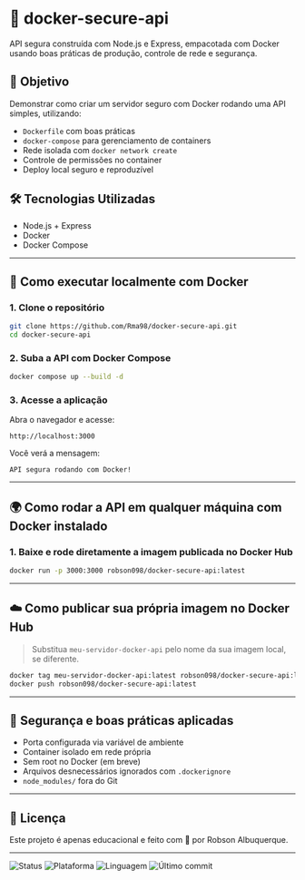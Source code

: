 # 🚀 docker-secure-api

API segura construída com Node.js e Express, empacotada com Docker usando boas práticas de produção, controle de rede e segurança.

## 📌 Objetivo

Demonstrar como criar um servidor seguro com Docker rodando uma API simples, utilizando:

- `Dockerfile` com boas práticas
- `docker-compose` para gerenciamento de containers
- Rede isolada com `docker network create`
- Controle de permissões no container
- Deploy local seguro e reproduzível

## 🛠️ Tecnologias Utilizadas

- Node.js + Express
- Docker
- Docker Compose

---

## 🧪 Como executar localmente com Docker

### 1. Clone o repositório

```bash
git clone https://github.com/Rma98/docker-secure-api.git
cd docker-secure-api
```

### 2. Suba a API com Docker Compose

```bash
docker compose up --build -d
```

### 3. Acesse a aplicação

Abra o navegador e acesse:

```
http://localhost:3000
```

Você verá a mensagem:

```
API segura rodando com Docker!
```

---

## 🌍 Como rodar a API em qualquer máquina com Docker instalado

### 1. Baixe e rode diretamente a imagem publicada no Docker Hub

```bash
docker run -p 3000:3000 robson098/docker-secure-api:latest
```

---

## ☁️ Como publicar sua própria imagem no Docker Hub

> Substitua `meu-servidor-docker-api` pelo nome da sua imagem local, se diferente.

```bash
docker tag meu-servidor-docker-api:latest robson098/docker-secure-api:latest
docker push robson098/docker-secure-api:latest
```
---

## 🔐 Segurança e boas práticas aplicadas

- Porta configurada via variável de ambiente
- Container isolado em rede própria
- Sem root no Docker (em breve)
- Arquivos desnecessários ignorados com `.dockerignore`
- `node_modules/` fora do Git

---

## 📄 Licença

Este projeto é apenas educacional e feito com 💙 por Robson Albuquerque.

---

![Status](https://img.shields.io/badge/Status-Concluído-brightgreen)
![Plataforma](https://img.shields.io/badge/Plataforma-Docker-blue)
![Linguagem](https://img.shields.io/github/languages/top/Rma98/docker-secure-api)
![Último commit](https://img.shields.io/github/last-commit/Rma98/docker-secure-api)
